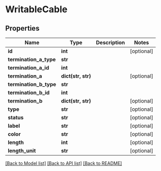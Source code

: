 # WritableCable

## Properties
Name | Type | Description | Notes
------------ | ------------- | ------------- | -------------
**id** | **int** |  | [optional] 
**termination_a_type** | **str** |  | 
**termination_a_id** | **int** |  | 
**termination_a** | **dict(str, str)** |  | [optional] 
**termination_b_type** | **str** |  | 
**termination_b_id** | **int** |  | 
**termination_b** | **dict(str, str)** |  | [optional] 
**type** | **str** |  | [optional] 
**status** | **str** |  | [optional] 
**label** | **str** |  | [optional] 
**color** | **str** |  | [optional] 
**length** | **int** |  | [optional] 
**length_unit** | **str** |  | [optional] 

[[Back to Model list]](../README.md#documentation-for-models) [[Back to API list]](../README.md#documentation-for-api-endpoints) [[Back to README]](../README.md)


